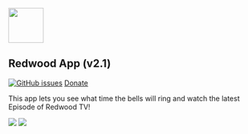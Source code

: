 <br/>
<img src="https://schoolassets.s3.amazonaws.com/logos/115707/115707.gif" width="70">
<br/>

## Redwood App (v2.1)
[![GitHub issues](https://img.shields.io/github/issues/isontic/Redwood.svg)](https://github.com/isontic/Redwood/issues)
[Donate](https://isontic.givingfuel.com/redwood-app "Donate")    

This app lets you see what time the bells will ring and watch the latest Episode of Redwood TV!

[![](https://isontic.com/Redwood/img/appple-store.png)](https://itunes.apple.com/us/app/redwood-high/id1418367043?ls=1&mt=8 "IOS")
[![](https://isontic.com/Redwood/img/google-play.png)](https://play.google.com/store/apps/details?id=com.isontic.rhs "Android")
